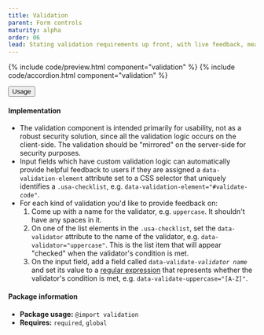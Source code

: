 ```yaml
---
title: Validation
parent: Form controls
maturity: alpha
order: 06
lead: Stating validation requirements up front, with live feedback, means users won't be left guessing.
---
```


{% include code/preview.html component="validation" %}
{% include code/accordion.html component="validation" %}
<div class="usa-accordion usa-accordion--bordered site-accordion-docs">
  <button class="usa-button-unstyled usa-accordion__button"
      aria-expanded="true" aria-controls="validation-docs">
    Usage
  </button>
  <div id="validation-docs" aria-hidden="false" class="usa-accordion__content site-component-usage">
    <h4 class="usa-heading">Implementation</h4>
    <ul class="usa-content-list">
      <li>The validation component is intended primarily for usability, not as a robust security solution, since all the validation logic occurs on the client-side. The validation should be "mirrored" on the server-side for security purposes.</li>
      <li>Input fields which have custom validation logic can automatically
        provide helpful feedback to users if they are assigned a
        <code>data-validation-element</code> attribute set to a
        CSS selector that uniquely identifies a <code>.usa-checklist</code>,
        e.g. <code>data-validation-element="#validate-code"</code>.</li>
      <li>
        For each kind of validation you'd like to provide feedback on:
        <ol>
          <li>Come up with a name for the validator, e.g.
            <code>uppercase</code>. It shouldn't have any spaces in it.</li>
          <li>On one of the list elements in the <code>.usa-checklist</code>,
            set the <code>data-validator</code> attribute to the
            name of the validator, e.g. <code>data-validator="uppercase"</code>.
            This is the list item that will appear "checked" when the
            validator's condition is met.</li>
          <li>On the input field, add a field called
            <code>data-validate-<em>validator name</em></code> and set
            its value to a <a href="https://regexone.com/">regular
            expression</a> that represents whether the validator's
            condition is met, e.g. <code>data-validate-uppercase="[A-Z]"</code>.</li>
        </ol>
      </li>
    </ul>
    <h4 class="usa-heading">Package information</h4>
    <ul class="usa-content-list">
      <li>
        <strong>Package usage:</strong> <code>@import validation</code>
      </li>
      <li>
        <strong>Requires:</strong> <code>required</code>, <code>global</code>
      </li>
    </ul>
  </div>
</div>
